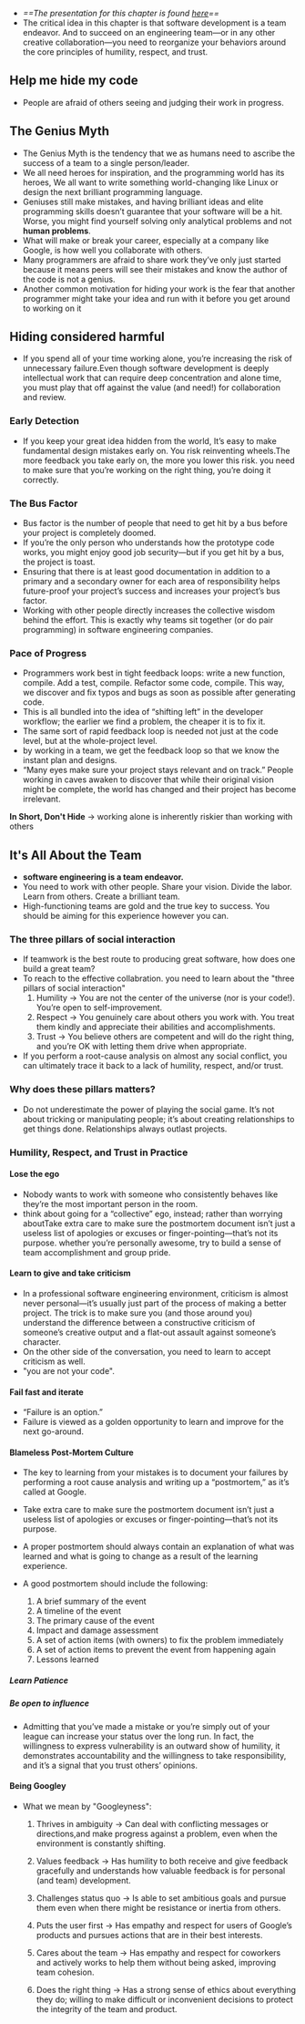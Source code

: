* *==The presentation for this chapter is found [here](https://prezi.com/p/edit/c52lstamnxj7/)==*  
* The critical idea in this chapter is that software development is a team endeavor. And
to succeed on an engineering team—or in any other creative collaboration—you need
to reorganize your behaviors around the core principles of humility, respect, and
trust.

## Help me hide my code
* People are afraid of others seeing and judging their work in progress.

## The Genius Myth
* The Genius Myth is the tendency that we as humans need to ascribe the success of a team to a single person/leader.
* We all need heroes for inspiration, and the programming world has its heroes, We all want to write something world-changing like Linux or design the next brilliant programming language.
* Geniuses still make mistakes, and having brilliant ideas and elite programming skills doesn’t guarantee that your software will be a hit. Worse, you might find yourself solving only analytical problems and not **human problems**.
* What will make or break your career, especially at a company like Google, is how well you collaborate with others.
* Many programmers are afraid to share work they’ve only just started because it means peers will see their mistakes and know the author of the code is not a genius.
* Another common motivation for hiding your work is the fear that another programmer might take your idea and run with it before you get around to working on it


## Hiding considered harmful

* If you spend all of your time working alone, you’re increasing the risk of unnecessary
   failure.Even though software development is deeply intellectual work that can require deep concentration and alone time, you must play that off against the value (and need!) for collaboration and review.

### Early Detection
* If you keep your great idea hidden from the world, It’s easy to make fundamental design mistakes early on. You risk reinventing wheels.The more feedback you take early on, the more you lower this risk. you need to make sure that you’re working on the right thing, you’re doing it correctly.

### The Bus Factor
* Bus factor is the number of people that need to get hit by a bus before your
   project is completely doomed.
* If you’re the only person who understands how the prototype code works, you might enjoy good job security—but if you get hit by a bus, the project is toast. 
* Ensuring that there is at least good documentation in addition to a primary and a secondary owner for each area of responsibility helps future-proof your project’s success and increases your project’s bus factor.
* Working with other people directly increases the collective wisdom behind the effort. This is exactly why teams sit together (or do pair programming) in software engineering companies.

### Pace of Progress
* Programmers work best in tight feedback loops: write a new function, compile. Add a test, compile. Refactor some code, compile. This way, we discover and fix typos and bugs as soon as possible after generating code.
* This is all bundled into the idea of “shifting left” in the developer workflow; the earlier we find a problem, the cheaper it is to fix it.
* The same sort of rapid feedback loop is needed not just at the code level, but at the
   whole-project level.
* by working in a team, we get the feedback loop so that we know the instant plan and designs.
* “Many eyes make sure your project stays relevant and on track.” People working in caves awaken to discover that while their original vision might be complete, the world has changed and their project has become irrelevant.

**In Short, Don't Hide** -> working alone is inherently riskier than working with others

## It's All About the Team

- **software engineering is a team endeavor.**
- You need to work with other people. Share your vision. Divide the labor. Learn from others. Create a brilliant team.
- High-functioning teams are gold and the true key to success. You should be aiming for this experience however you can.
   
### The three pillars of social interaction

* If teamwork is the best route to producing great software, how does one build a great team? 
* To reach to the effective collabration. you need to learn about the "three pillars of social interaction"
	1. Humility -> You are not the center of the universe (nor is your code!). You’re open to self-improvement.
	2. Respect -> You genuinely care about others you work with. You treat them kindly and
	 appreciate their abilities and accomplishments.
	3. Trust -> You believe others are competent and will do the right thing, and you’re OK with letting them drive when appropriate.
* If you perform a root-cause analysis on almost any social conflict, you can ultimately
   trace it back to a lack of humility, respect, and/or trust.

### Why does these pillars matters?
* Do not underestimate the power of playing the social game. It’s not about tricking or manipulating people; it’s about creating relationships to get things done. Relationships always outlast projects.

### Humility, Respect, and Trust in Practice

#### Lose the ego

* Nobody wants to work with someone who consistently behaves like they’re the most important person in the room.
* think about going for a “collective” ego, instead; rather than worrying aboutTake extra care to make sure the postmortem document isn’t just a
useless list of apologies or excuses or finger-pointing—that’s not its purpose. whether you’re personally awesome, try to build a sense of team accomplishment and group pride.

#### Learn to give and take criticism

* In a professional software engineering environment, criticism is almost never personal—it’s usually just part of the process of making a better project. The trick is to make sure you (and those around you) understand the difference between a constructive criticism of someone’s creative output and a flat-out assault against someone’s character.
* On the other side of the conversation, you need to learn to accept criticism as well.
* "you are not your code".

#### Fail fast and iterate
* “Failure is an option.”
* Failure is viewed as a golden opportunity to learn and improve for the next go-around.

#### Blameless Post-Mortem Culture
* The key to learning from your mistakes is to document your failures by performing a root cause analysis and writing up a “postmortem,” as it’s called at Google.
* Take extra care to make sure the postmortem document isn’t just a useless list of apologies or excuses or finger-pointing—that’s not its purpose.
* A proper postmortem should always contain an explanation of what was learned and what is going to change as a result of the learning experience. 

* A good postmortem should include the following:
	1. A brief summary of the event
	2. A timeline of the event
	3. The primary cause of the event
	4. Impact and damage assessment
	5. A set of action items (with owners) to fix the problem immediately
	6. A set of action items to prevent the event from happening again
	7. Lessons learned

##### Learn Patience
##### Be open to influence
* Admitting that you’ve made a mistake or you’re simply out of your league can increase your status over the long run. In fact, the willingness to express vulnerability is an outward show of humility, it demonstrates accountability and the willingness to take responsibility, and it’s a signal that you trust others’ opinions.

#### Being Googley
*  What we mean by "Googleyness":
	1. Thrives in ambiguity -> Can deal with conflicting messages or directions,and make progress against a problem, even when the environment is constantly shifting.

	2. Values feedback -> Has humility to both receive and give feedback gracefully and understands how valuable feedback is for personal (and team) development. 

	3. Challenges status quo -> Is able to set ambitious goals and pursue them even when there might be resistance or inertia from others.

	4. Puts the user first -> Has empathy and respect for users of Google’s products and pursues actions that are in their best interests.

	5. Cares about the team -> Has empathy and respect for coworkers and actively works to help them without being asked, improving team cohesion.

	6. Does the right thing -> Has a strong sense of ethics about everything they do; willing to make difficult or inconvenient decisions to protect the integrity of the team and product.